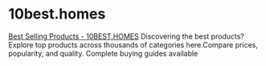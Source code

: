 # 10best.homes
[Best Selling Products - 10BEST.HOMES](https://10best.homes/)
Discovering the best products? Explore top products across thousands of categories here.Compare prices, popularity, and quality. Complete buying guides available

